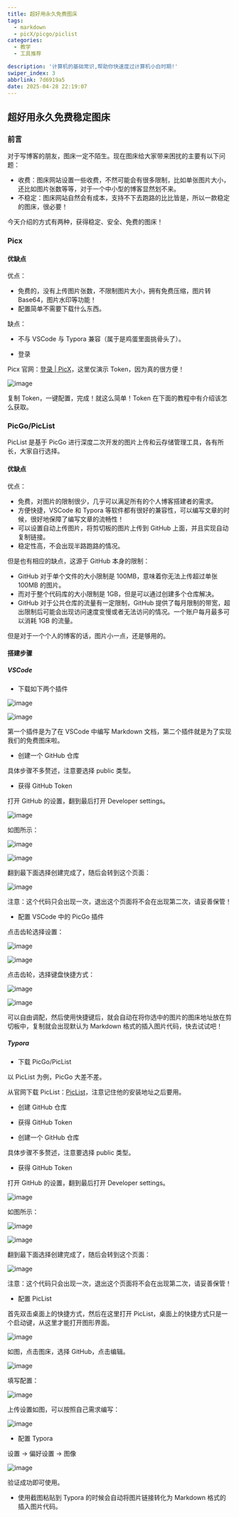 ```yaml
---
title: 超好用永久免费图床
tags:
  - markdown
  - picX/picgo/piclist
categories:
  - 教学
  - 工具推荐

description: '计算机的基础常识,帮助你快速度过计算机小白时期!'
swiper_index: 3
abbrlink: 7d6919a5
date: 2025-04-28 22:19:07
---
```


## 超好用永久免费稳定图床

### 前言

对于写博客的朋友，图床一定不陌生。现在图床给大家带来困扰的主要有以下问题：

- 收费：图床网站设置一些收费，不然可能会有很多限制，比如单张图片大小，还比如图片张数等等，对于一个中小型的博客显然划不来。
- 不稳定：图床网站自然会有成本，支持不下去跑路的比比皆是，所以一款稳定的图床，很必要！

今天介绍的方式有两种，获得稳定、安全、免费的图床！

### Picx

#### 优缺点

优点：

- 免费的，没有上传图片张数，不限制图片大小，拥有免费压缩，图片转 Base64，图片水印等功能！
- 配置简单不需要下载什么东西。

缺点：

- 不与 VSCode 与 Typora 兼容（属于是鸡蛋里面挑骨头了）。

- 登录

Picx 官网：[登录 | PicX](https://picx.xpoet.cn/#/)，这里仅演示 Token，因为真的很方便！

![image](https://moshiqiqian.github.io/picx-images-hosting/image.2h8ig3dync.webp)

复制 Token，一键配置，完成！就这么简单！Token 在下面的教程中有介绍该怎么获取。

### PicGo/PicList

PicList 是基于 PicGo 进行深度二次开发的图片上传和云存储管理工具，各有所长，大家自行选择。

#### 优缺点

优点：

- 免费，对图片的限制很少，几乎可以满足所有的个人博客搭建者的需求。
- 方便快捷，VSCode 和 Typora 等软件都有很好的兼容性，可以编写文章的时候，很好地保障了编写文章的流畅性！
- 可以设置自动上传图片，将剪切板的图片上传到 GitHub 上面，并且实现自动复制链接。
- 稳定性高，不会出现半路跑路的情况。

但是也有相应的缺点，这源于 GitHub 本身的限制：

- GitHub 对于单个文件的大小限制是 100MB，意味着你无法上传超过单张 100MB 的图片。
- 而对于整个代码库的大小限制是 1GB，但是可以通过创建多个仓库解决。
- GitHub 对于公共仓库的流量有一定限制，GitHub 提供了每月限制的带宽，超出限制后可能会出现访问速度变慢或者无法访问的情况。一个账户每月最多可以消耗 1GB 的流量。

但是对于一个个人的博客的话，图片小一点，还是够用的。

#### 搭建步骤

##### VSCode

- 下载如下两个插件

![image](https://moshiqiqian.github.io/picx-images-hosting/image.60ug5woo3s.webp)

![image](https://moshiqiqian.github.io/picx-images-hosting/image.9dd60a5dxp.webp)

第一个插件是为了在 VSCode 中编写 Markdown 文档，第二个插件就是为了实现我们的免费图床啦。

- 创建一个 GitHub 仓库

具体步骤不多赘述，注意要选择 public 类型。

- 获得 GitHub Token

打开 GitHub 的设置，翻到最后打开 Developer settings。

![image](https://moshiqiqian.github.io/picx-images-hosting/image.1lc10nh8cm.webp)

如图所示：

![image](https://moshiqiqian.github.io/picx-images-hosting/image.5tr8ah8gx0.webp)

![image](https://moshiqiqian.github.io/picx-images-hosting/image.491hb0chil.webp)

翻到最下面选择创建完成了，随后会转到这个页面：

![image](https://moshiqiqian.github.io/picx-images-hosting/image.3rbfmfctxe.webp)

注意：这个代码只会出现一次，退出这个页面将不会在出现第二次，请妥善保管！

- 配置 VSCode 中的 PicGo 插件

点击齿轮选择设置：

![image](https://moshiqiqian.github.io/picx-images-hosting/image.5q7mcrjax1.webp)

![image](https://moshiqiqian.github.io/picx-images-hosting/image.9gwry0ac1k.webp)

点击齿轮，选择键盘快捷方式：

![image](https://moshiqiqian.github.io/picx-images-hosting/image.5q7mcrjax1.webp)

![image](https://moshiqiqian.github.io/picx-images-hosting/image.1vyutt4fjd.webp)

可以自由调配，然后使用快捷键后，就会自动在将你选中的图片的图床地址放在剪切板中，复制就会出现默认为 Markdown 格式的插入图片代码，快去试试吧！

##### Typora

- 下载 PicGo/PicList

以 PicList 为例，PicGo 大差不差。

从官网下载 PicList：[PicList](https://piclist.cn/)，注意记住他的安装地址之后要用。

- 创建 GitHub 仓库

- 获得 GitHub Token

- 创建一个 GitHub 仓库

具体步骤不多赘述，注意要选择 public 类型。

- 获得 GitHub Token

打开 GitHub 的设置，翻到最后打开 Developer settings。

![image](https://moshiqiqian.github.io/picx-images-hosting/image.1lc10nh8cm.webp)

如图所示：

![image](https://moshiqiqian.github.io/picx-images-hosting/image.5tr8ah8gx0.webp)

![image](https://moshiqiqian.github.io/picx-images-hosting/image.491hb0chil.webp)

翻到最下面选择创建完成了，随后会转到这个页面：

![image](https://moshiqiqian.github.io/picx-images-hosting/image.3rbfmfctxe.webp)

注意：这个代码只会出现一次，退出这个页面将不会在出现第二次，请妥善保管！

- 配置 PicList

首先双击桌面上的快捷方式，然后在这里打开 PicList，桌面上的快捷方式只是一个启动键，从这里才能打开图形界面。

![image](https://moshiqiqian.github.io/picx-images-hosting/image.esps22g9s.webp)

如图，点击图床，选择 GitHub，点击编辑。

![image](https://moshiqiqian.github.io/picx-images-hosting/image.1ap77icxtz.webp)

填写配置：

![image](https://moshiqiqian.github.io/picx-images-hosting/image.2dowie9eth.webp)

上传设置如图，可以按照自己需求编写：

![image](https://moshiqiqian.github.io/picx-images-hosting/image.5q7mcrqkb9.webp)

- 配置 Typora

设置 -> 偏好设置 -> 图像

![image](https://moshiqiqian.github.io/picx-images-hosting/image.3d4zvkfrrj.webp)

验证成功即可使用。

- 使用截图粘贴到 Typora 的时候会自动将图片链接转化为 Markdown 格式的插入图片代码。
